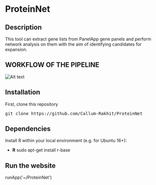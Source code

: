 # ProteinNet

## Description

This tool can extract gene lists from PanelApp gene panels and perform network analysis on them with the aim of identifying candidates for expansion.

## WORKFLOW OF THE PIPELINE

![Alt text](ProteinNet/ProteinNet_Homepage.png?raw=true "Workflow")

## Installation

First, clone this repository

<pre>
git clone https://github.com/Callum-Rakhit/ProteinNet
</pre>

## Dependencies 

Install R within your local environment (e.g. for Ubuntu 16+):

- <b>R</b>     sudo apt-get install r-base

## Run the website

runApp('~/ProteinNet')
